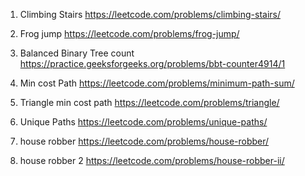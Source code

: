 1. Climbing Stairs
   https://leetcode.com/problems/climbing-stairs/

2. Frog jump
   https://leetcode.com/problems/frog-jump/

3. Balanced Binary Tree count
   https://practice.geeksforgeeks.org/problems/bbt-counter4914/1

4. Min cost Path
   https://leetcode.com/problems/minimum-path-sum/

5. Triangle min cost path
   https://leetcode.com/problems/triangle/

6. Unique Paths
   https://leetcode.com/problems/unique-paths/

7. house robber
   https://leetcode.com/problems/house-robber/

8. house robber 2
   https://leetcode.com/problems/house-robber-ii/
